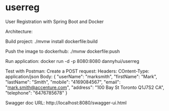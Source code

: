 # userreg
User Registration with Spring Boot and Docker

Architecture:

Build project:
./mvnw install dockerfile:build

Push the image to dockerhub:
./mvnw dockerfile:push

Run application:
docker run -d -p 8080:8080 dannyhui/userreg

Test with Postman:
Create a POST request:
Headers:
	COntent-Type: application/json
Body:
{
    "userName": "marksmith",
    "firstName": "Mark",
    "lastName": "Smith",
    "mobile": "4169084567",
    "email": "mark.smith@accenture.com",
    "address": "100 Bay St Toronto Q1J7S2 CA",
    "telephone": "6476785678"
}

Swagger doc URL:
http://localhost:8080/swagger-ui.html


